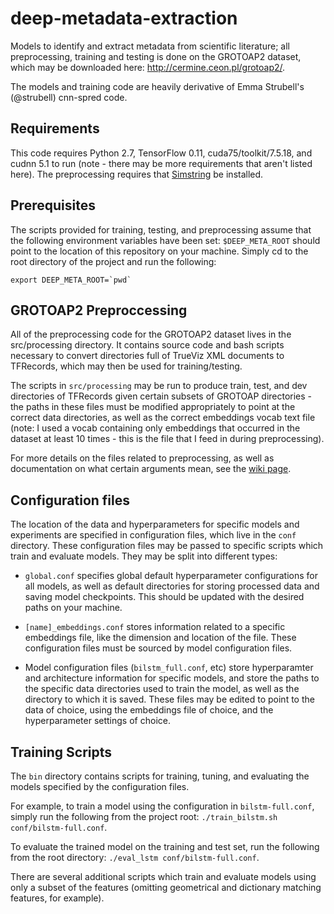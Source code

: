 # deep-metadata-extraction
Models to identify and extract metadata from scientific literature; all preprocessing, training and testing is done on the GROTOAP2 dataset, which may be downloaded here: http://cermine.ceon.pl/grotoap2/.

The models and training code are heavily derivative of Emma Strubell's (@strubell) cnn-spred code.

## Requirements
This code requires Python 2.7, TensorFlow 0.11, cuda75/toolkit/7.5.18, and cudnn 5.1 to run (note - there may be more requirements that aren't listed here). The preprocessing requires that [Simstring](http://www.chokkan.org/software/simstring/) be installed. 

## Prerequisites
The scripts provided for training, testing, and preprocessing assume that the following environment variables have been set:
`$DEEP_META_ROOT` should point to the location of this repository on your machine. Simply cd to the root directory of the project and run the following:
```
export DEEP_META_ROOT=`pwd`
```

## GROTOAP2 Preproccessing
All of the preprocessing code for the GROTOAP2 dataset lives in the src/processing directory. It contains source code and bash scripts necessary to convert directories full of TrueViz XML documents to TFRecords, which may then be used for training/testing.

The scripts in `src/processing` may be run to produce train, test, and dev directories of TFRecords given certain subsets of GROTOAP directories - the paths in these files must be modified appropriately to point at the correct data directories, as well as the correct embeddings vocab text file (note: I used a vocab containing only embeddings that occurred in the dataset at least 10 times - this is the file that I feed in during preprocessing). 

For more details on the files related to preprocessing, as well as documentation on what certain arguments mean, see the [wiki page](https://github.com/mmcmahon13/deep-metadata-extraction/wiki/GROTOAP2-Preprocessing). 


## Configuration files
The location of the data and hyperparameters for specific models and experiments are specified in configuration files, which live in the `conf` directory. These configuration files may be passed to specific scripts which train and evaluate models. They may be split into different types:

* `global.conf` specifies global default hyperparameter configurations for all models, as well as default directories for storing processed data and saving model checkpoints. This should be updated with the desired paths on your machine.

* `[name]_embeddings.conf` stores information related to a specific embeddings file, like the dimension and location of the file. These configuration files must be sourced by model configuration files.

* Model configuration files (`bilstm_full.conf`, etc) store hyperparamter and architecture information for specific models, and store the paths to the specific data directories used to train the model, as well as the directory to which it is saved. These files may be edited to point to the data of choice, using the embeddings file of choice, and the hyperparameter settings of choice.

## Training Scripts
The `bin` directory contains scripts for training, tuning, and evaluating the models specified by the configuration files. 

For example, to train a model using the configuration in `bilstm-full.conf`, simply run the following from the project root:
`./train_bilstm.sh conf/bilstm-full.conf`. 

To evaluate the trained model on the training and test set, run the following from the root directory:
`./eval_lstm conf/bilstm-full.conf`.

There are several additional scripts which train and evaluate models using only a subset of the features (omitting geometrical and dictionary matching features, for example).
